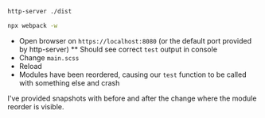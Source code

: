 ```bash
http-server ./dist
```

```bash
npx webpack -w
```

* Open browser on `https://localhost:8080` (or the default port provided by http-server)
** Should see correct `test` output in console
* Change `main.scss`
* Reload
* Modules have been reordered, causing our `test` function to be called with something else and crash


I've provided snapshots with before and after the change where the module reorder is visible.
